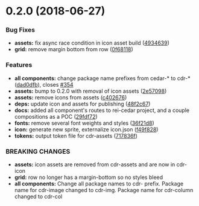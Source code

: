 <a name="0.2.0"></a>
# 0.2.0 (2018-06-27)


### Bug Fixes

* **assets:** fix async race condition in icon asset build ([4934639](https://github.com/rei/rei-cedar/commit/4934639))
* **grid:** remove margin bottom from row ([0f68118](https://github.com/rei/rei-cedar/commit/0f68118))


### Features

* **all components:** change package name prefixes from cedar-* to cdr-* ([dad0dfb](https://github.com/rei/rei-cedar/commit/dad0dfb)), closes [#354](https://github.com/rei/rei-cedar/issues/354)
* **assets:** bump to 0.2.0 with removal of icon assets ([2e57098](https://github.com/rei/rei-cedar/commit/2e57098))
* **assets:** remove icons from assets ([c402676](https://github.com/rei/rei-cedar/commit/c402676))
* **deps:** update icon and assets for publishing ([48f2c67](https://github.com/rei/rei-cedar/commit/48f2c67))
* **docs:** added all component's routes to rei-cedar project, and a couple compositions as a POC ([29fdf72](https://github.com/rei/rei-cedar/commit/29fdf72))
* **fonts:** remove several font weights and styles ([36f21d8](https://github.com/rei/rei-cedar/commit/36f21d8))
* **icon:** generate new sprite, externalize icon.json ([f49f828](https://github.com/rei/rei-cedar/commit/f49f828))
* **tokens:** output token file for cdr-assets ([717836f](https://github.com/rei/rei-cedar/commit/717836f))


### BREAKING CHANGES

* **assets:** icon assets are removed from cdr-assets and are now in cdr-icon
* **grid:** row no longer has a margin-bottom so no styles bleed
* **all components:** Change all package names to cdr- prefix. Package name for cdr-image changed to cdr-img. Package name
for cdr-column changed to cdr-col



